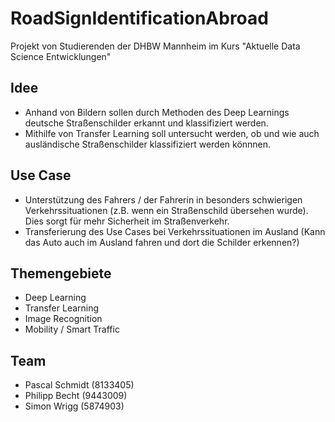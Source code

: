 # RoadSignIdentificationAbroad
Projekt von Studierenden der DHBW Mannheim im Kurs "Aktuelle Data Science Entwicklungen" 

## Idee
- Anhand von Bildern sollen durch Methoden des Deep Learnings deutsche Straßenschilder erkannt und klassifiziert werden.
- Mithilfe von Transfer Learning soll untersucht werden, ob und wie auch ausländische Straßenschilder klassifiziert werden könnnen.

## Use Case
- Unterstützung des Fahrers / der Fahrerin in besonders schwierigen Verkehrssituationen (z.B. wenn ein Straßenschild übersehen wurde). Dies sorgt für mehr Sicherheit im Straßenverkehr.
- Transferierung des Use Cases bei Verkehrssituationen im Ausland (Kann das Auto auch im Ausland fahren und dort die Schilder erkennen?)

## Themengebiete
- Deep Learning
- Transfer Learning
- Image Recognition
- Mobility / Smart Traffic

## Team
- Pascal Schmidt (8133405)
- Philipp Becht (9443009)
- Simon Wrigg (5874903)


